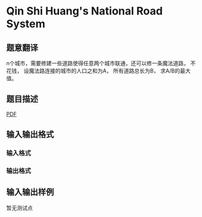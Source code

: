 # Qin Shi Huang&#039;s National Road System

## 题意翻译

n个城市，需要修建一些道路使得任意两个城市联通，还可以修一条魔法道路， 不花钱， 设魔法路连接的城市的人口之和为A， 所有道路总长为B， 求A/B的最大值。

## 题目描述

[problemUrl]: https://uva.onlinejudge.org/index.php?option=com_onlinejudge&Itemid=8&category=447&page=show_problem&problem=4240

[PDF](https://uva.onlinejudge.org/external/14/p1494.pdf)

## 输入输出格式

### 输入格式

### 输出格式

## 输入输出样例

暂无测试点

